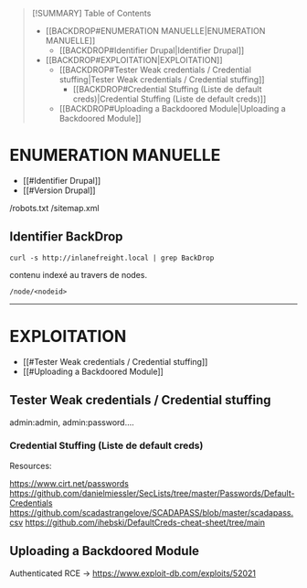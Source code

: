 


>[!SUMMARY] Table of Contents
>- [[BACKDROP#ENUMERATION MANUELLE|ENUMERATION MANUELLE]]
>    - [[BACKDROP#Identifier Drupal|Identifier Drupal]]
>- [[BACKDROP#EXPLOITATION|EXPLOITATION]]
>    - [[BACKDROP#Tester Weak credentials / Credential stuffing|Tester Weak credentials / Credential stuffing]]
>        - [[BACKDROP#Credential Stuffing (Liste de default creds)|Credential Stuffing (Liste de default creds)]]
>    - [[BACKDROP#Uploading a Backdoored Module|Uploading a Backdoored Module]]



# ENUMERATION MANUELLE

- [[#Identifier Drupal]]
- [[#Version Drupal]]


/robots.txt
/sitemap.xml

## Identifier BackDrop

```shell
curl -s http://inlanefreight.local | grep BackDrop
```

contenu indexé au travers de nodes.

```
/node/<nodeid>
```

---

# EXPLOITATION

- [[#Tester Weak credentials / Credential stuffing]]
- [[#Uploading a Backdoored Module]]


## Tester Weak credentials / Credential stuffing

admin:admin, admin:password....
### Credential Stuffing (Liste de default creds)

Resources:

https://www.cirt.net/passwords
https://github.com/danielmiessler/SecLists/tree/master/Passwords/Default-Credentials
https://github.com/scadastrangelove/SCADAPASS/blob/master/scadapass.csv
https://github.com/ihebski/DefaultCreds-cheat-sheet/tree/main


## Uploading a Backdoored Module

Authenticated RCE -> https://www.exploit-db.com/exploits/52021

